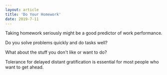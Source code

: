 ```yaml
---
layout: article
title: 'Do Your Homework'
date: 2019-7-11
---
```


Taking homework seriously might be a good predictor of work performance.

Do you solve problems quickly and do tasks well?

What about the stuff you don't like or want to do?

Tolerance for delayed distant gratification is essential for most people who want to get ahead.
